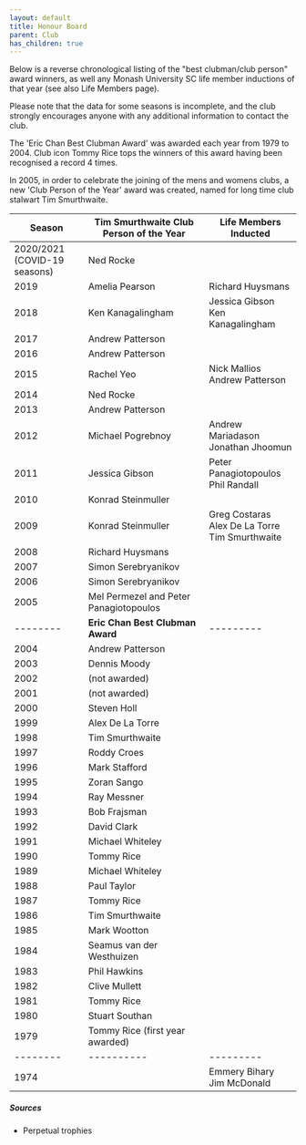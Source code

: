 ```yaml
---
layout: default
title: Honour Board
parent: Club
has_children: true
---
```


Below is a reverse chronological listing of the "best clubman/club person" award winners, 
as well any Monash University SC life member inductions of that year (see also Life Members page).

Please note that the data for some seasons is incomplete, and the club
strongly encourages anyone with any additional information to contact the club.

The 'Eric Chan Best Clubman Award' was awarded each year from 1979 to 2004.
Club icon Tommy Rice tops the winners of this award having been recognised a record 4 times.

In 2005, in order to celebrate the joining of the mens and womens 
clubs, a new 'Club Person of the Year' award was created, named 
for long time club stalwart Tim Smurthwaite.  


| **Season**                       | **Tim Smurthwaite Club Person of the Year** | **Life Members Inducted**                            |
|----------------------------------|---------------------------------------------|------------------------------------------------------|
| 2020/2021<br> (COVID-19 seasons) | Ned Rocke                                   |                                                      |
| 2019                             | Amelia Pearson                              | Richard Huysmans                                     |
| 2018                             | Ken Kanagalingham                           | Jessica Gibson<br>Ken Kanagalingham                  |
| 2017                             | Andrew Patterson                            |                                                      |
| 2016                             | Andrew Patterson                            |                                                      |
| 2015                             | Rachel Yeo                                  | Nick Mallios<br>Andrew Patterson	                    |
| 2014                             | Ned Rocke                                   |                                                      |
| 2013                             | Andrew Patterson                            |                                                      |
| 2012                             | Michael Pogrebnoy                           | Andrew Mariadason<br>Jonathan Jhoomun                |
| 2011                             | Jessica Gibson                              | Peter Panagiotopoulos<br>Phil Randall		              |
| 2010                             | Konrad Steinmuller                          |                                                      |
| 2009                             | Konrad Steinmuller                          | Greg Costaras<br>Alex De La Torre<br>Tim Smurthwaite |
| 2008                             | Richard Huysmans                            |                                                      |
| 2007                             | Simon Serebryanikov                         |                                                      |
| 2006                             | Simon Serebryanikov                         |                                                      |
| 2005                             | Mel Permezel and Peter Panagiotopoulos      |                                                      |
| --------                         | **Eric Chan Best Clubman Award**            | ---------                                            |
| 2004                             | Andrew Patterson                            |                                                      |
| 2003                             | Dennis Moody                                |                                                      |
| 2002                             | (not awarded)                               |                                                      |
| 2001                             | (not awarded)                               |                                                      |
| 2000                             | Steven Holl                                 |                                                      |
| 1999                             | Alex De La Torre                            |                                                      |
| 1998                             | Tim Smurthwaite                             |                                                      |
| 1997                             | Roddy Croes                                 |                                                      |
| 1996                             | Mark Stafford                               |                                                      |
| 1995                             | Zoran Sango                                 |                                                      |
| 1994                             | Ray Messner                                 |                                                      |
| 1993                             | Bob Frajsman                                |                                                      |
| 1992                             | David Clark                                 |                                                      |
| 1991                             | Michael Whiteley                            |                                                      |
| 1990                             | Tommy Rice                                  |                                                      |
| 1989                             | Michael Whiteley                            |                                                      |
| 1988                             | Paul Taylor                                 |                                                      |
| 1987                             | Tommy Rice                                  |                                                      |
| 1986                             | Tim Smurthwaite                             |                                                      |
| 1985                             | Mark Wootton                                |                                                      |
| 1984                             | Seamus van der Westhuizen                   |                                                      |
| 1983                             | Phil Hawkins                                |                                                      |
| 1982                             | Clive Mullett                               |                                                      |
| 1981                             | Tommy Rice                                  |                                                      |
| 1980                             | Stuart Southan                              |                                                      |
| 1979                             | Tommy Rice (first year awarded)             |                                                      |
| --------                         | ----------                                  | ---------                                            |
| 1974                             |                                             | Emmery Bihary<br>Jim McDonald                        |

##### Sources

* Perpetual trophies
